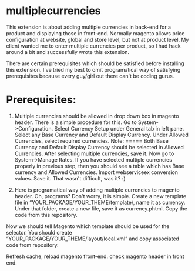 multiplecurrencies
==================
This extension is about adding multiple currencies in back-end for a product and displaying those in front-end. Normally magento allows price configuration at website, global and store level, but not at product level. My client wanted me to enter multiple currencies per product, so I had hack around a bit and successfully wrote this extension. 

There are certain prerequisites which should be satisfied before installing this extension. I've tried my best to omit programatical way of satisfying prerequisites because every guy/girl out there can't be coding gurus. 

Prerequisites:
==============
1. Multiple currencies should be allowed in drop down box in magento header. There is a simple procedure for this. Go to System->Configuration. Select Currency Setup under General tab in left pane. Select any Base Currency and Default Display Currency. Under Allowed Currencies, select required currencies. 
Note:
=====
Both Base Currency and Default Display Currency should be selected in Allowed Currencies. 
After selecting multiple currencies, save it. 
Now go to System->Manage Rates. If you have selected multiple currencies properly in previous step, then you should see a table which has Base currency and Allowed Currencies. Import webserviceex conversion values. Save it. 
That wasn't difficult, was it? :) 

2. Here is programatical way of adding multiple currencies to magento header. Oh, programs? Don't worry, it is simple. 
Create a new template file in “YOUR_PACKAGE/YOUR_THEME/template/, name it as currency. Under that folder, create a new file, save it as currency.phtml. Copy the code from this repository.

Now we should tell Magento which template should be used for the selector. You should create “YOUR_PACKAGE/YOUR_THEME/layout/local.xml” and copy associated code from repository.

Refresh cache, reload magento front-end. check magento header in front end.
